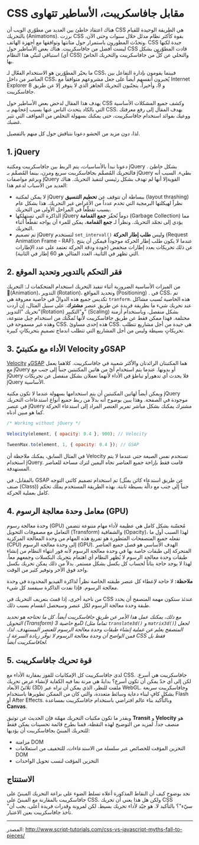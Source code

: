 # CSS مقابل جافاسكريبت، الأساطير تتهاوى

هناك اعتقاد خاطئ بين العديد من مطوّري الويب أن CSS هي الطريقة الوحيدة للقيام بالتحريك (Animations). برزت CSS بقوة كأكثر نظام مدلل خلال سنوات وحتى الآن، وتحدّث المطورون باستمرار حول متانتها وتوافقها مع أجهزة الهاتف. CSS جيدة لكنها ليست أفضل من جافاسكريبت. هناك بعض الأساطير حول CSS قادت المطوّرين بشكل استباقي لتبنّي هذا النظام (أي CSS) والتخلي عن كلٍّ من جافاسكريبت والتحريك الخاصّ بها.

ما يحيّر المطوّرين هو الاستخدام الفعّال لـ CSS، فبينما يقومون بإدارة التفاعل بين العناصر من داخل CSS، يُجبرون أنفسهم أيضاً على جعل مشروعهم متوافقاً مع Internet Explorer 8 و 9، وأخيراً، يتجنّبون التحريك الجاهز الذي لا يتوفر إلا عن طريق جافاسكريبت.

يهدف هذا المقال لدحض بعض الأساطير حول CSS وكشف جميع المشكلات الأساسية التي بالكاد يتحدث الناس عنها بسبب إعجابهم بـ CSS. يهدف المقال إلى رفع معرفتك ووعيك بفوائد استخدام جافاسكريبت، حتى يمكنك بسهولة التخلص من المواقف التي تثير غضبك.

لذا، دون مزيد من الحشو دعونا نتناقش حول كل منهم بالتفصيل.

## 1. jQuery

دعونا نبدأ بالأساسيات، يتم الربط بين جافاسكريبت ومكتبة jQuery بشكل خاطئ . فالتحريك المُصمَّم بجافاسكريبت سريع ومرن، بينما المُصمَّم بـ jQuery بطيء. السبب أنه وبرغم مواصفات jQuery القويةإلا أنها لم تهدف بشكل رئيسي لتنفيذ التحريك. هناك العديد من الأسباب لدعم هذا:

- لا يمكن لمكتبة jQuery ببساطة أن تتوقف عن **تحطيم التنسيق** (layout thrashing) نظراً لهيكلتها البرمجية التي تخدم عدداً من الأغراض غير التحريك. هذا بشكل عام يسبب تقطّعاً في المراحل الأولى من التحريك.
- الذاكرة التي تستهلكها jQuery دوماً تُحفّز **جمع القمامة** (Garbage Collection) مما يؤدي إلى تجمّد التحريك. ونظراً لـ **جمع القمامة**، يمكن للمرء أن يواجه تقطّعاً أثناء التحريك.
- تم تصميم jQuery لتستخدم `set_interval()` وليس **طلب إطار الحركة** (Request Animation Frame  - RAF). عندما لا يكون طلب إطار الحركة موجوداً فيمكن أن ينتج عن ذلك تحريكات بعدد إطارات منخفض (جودة ودقة الحركة تعتمد على عدد الإطارات التي تظهر في الثانية، العدد المثالي هو 60 إطار في الثانية).


## 2. فقر التحكم بالتدوير وتحديد الموقع

من الميزات الأساسية الضرورية أثناء تنفيذ التحريك استخدام المتحكمات لـ: التحريك (ِAnimation)، التدوير (Rotation)، وتحديد المواقع (Positioning) . في CSS، تم تكديس جميع هذه الدوالّ في خاصية معروفة هي `tranform`. هذه الخاصية تُسبب مشاكل عند تحريك شيء ما بطريقة فريدة عن طريق عنصر **مشترك**. على سبيل المثال، إن أردت تحريك "التدوير"(Rotation) و"التكبير" (Scaling) بشكل منفصل، وباستخدام أزمنة مختلفة. فهذا  ممكن فقط عن طريق جافاسكريبت ﻷنها تُمكّنك من استخدام حِيل متنوعة، وهذه غير مسموحة في CSS. هذه إحدى مساوئ CSS. هي جيدة من أجل مشاريع تتطلب تحريكاتٍ بسيطة وليس من أجل المشاريع التي تتطلب اندماج تصميمٍ بتحريكاتٍ كبيرة.


## 3. الأداء مع مكتبتيّ Velocity وGSAP

[Velocity](http://julian.com/research/velocity/) و[GSAP](https://greensock.com/gsap) هما المكتبتان الرائدتان والأكثر شعبية في جافاسكريبت. كلاهما يعمل مع jQuery أو بدونها. عندما يتم استخدام أيّ من هاتين المكتبتين جنباً إلى جنب مع jQuery فلا يحدث أي تدهورأو تباطؤ في الأداء لأنهما تعملان بشكل منفصل عن تحريكات jQuery الأساسية.

ويمكن أيضاً لهاتين المكتبتين أن يتم استخدامها بسهولة عندما لا تكون مكتبة jQuery موجودة في الصفحة. وهذا يبين بوضوح أنه بدلاً من ربط جميع أنواع استدعاءات التحريك في عنصر jQuery مشترك يمكنك بشكل مباشر تمرير العنصر المراد إلى استدعاء الحركة كما هو مبين أدناه.

```javascript
/* Working without jQuery */

Velocity(element, { opacity: 0.4 }, 900); // Velocity

TweenMax.to(element, 1, { opacity: 0.4 }); // GSAP
```

في المثال السابق، يمكنك ملاحظة أن Velocity تستخدم نفس الصيغة حتى عندما لا يتم استخدام jQuery. قامت فقط بإزاحة جميع العناصر تجاه اليمين لترك مساحة للعناصر المستهدفة.

بالمقابل، في GSAP تم استخدام تصميم كائني التوجه (عن طريق استدعاء كائن يمثّل صنف (Class)) جنباً إلى جنب مع دالّة بسيطة ثابتة. بهذه الطريقة المستخدم يملك تحكم كامل بعملية الحركة.

## 4. معامل وحدة معالجة الرسوم (GPU)

وحدة معالجة رسوم (GPU) مُحسّنة بشكل كامل هي عظيمة لأداء مهام متنوعة تتضمن التعامل مع مصفوفات التحويل (Transform) والشفافية (Opacity)، لهذا السبب أول ما تفعله جميع المتصفحات المتطورة هو تفريغ هذه المهام من وحدة المعالجة المركزية (CPU) إلى وحدة معالجة الرسوم (GPU). الهدف الأساسي هو فصل جميع العناصر المتحركة إلى طبقات خاصة بها في وحدة معالجة الرسوم ﻷنه فور انتهاء النظام من إنشاء طبقات وحدة معالجة الرسوم لا يُظهر النظام أي اهتمام بتحريك البكسلات وجمعهم معاً. لهذا لا يوجد حاجة بتاتاً لحساب كل بكسل بشكل مستمر. بدلاً من ذلك يمكن تحريك بكسل واحد فوق الآخر وتوفير كثير من الوقت.

**ملاحظة:** لا حاجة لإعطاء كل عنصر طبقته الخاصة نظراً لذاكرة الفيديو المحدودة في وحدة معالجة الرسوم. فإذا نفدت الذاكرة سيفسد كل شيء.

من ناحية أخرى، إذا قمتَ بتعريف التحريك في CSS عندئذ ستكون مهمة المتصفح أن يحدد طبقة وحدة معالجة الرسوم لكل عنصر وسيحصل انقسام بسبب ذلك.

*مع ذلك، يمكنك عمل هذا الأمر عن طريق جافاسكريبت أيضاً. كل ما تحتاجه هو تحديد التحويل (Transform) مع خاصية 3D (تماماً مثل `translate3d()` و `matrix3d()`) لجعل المتصفح يعلم عن عملية إنشاء طبقات وحدة معالجة الرسوم للعنصر المستهدف. لذا، فمن الواضح أن وحدة معالجة الرسوم لا توفّر زيادة السرعة لـ CSS فقط بل لجافاسكريبت أيضاً.*


## 5. قوة تحريك جافاسكريبت

لدى جافاسكريبت كل الإمكانيات للفوز بمقارنة الأداء مع CSS. جافاسكريبت هي أسرع. لكن إلى أي حدّ يمكن أن تكون أسرع؟ بدايةً هي مرنة بما فيه الكفاية لإنشاء عرض تحريك ثلاثيّ الأبعاد (3D) ملفت للنظر، الذي يمكن أن تراه عبر WebGL. وجافاسكريبت سريعة بشكلٍ كافٍ لبناء دعاية وسائط متعددة، والتي كان من الممكن تطويرها باستخدام Flash أو After Effects. وبالتأكيد بناء عالم افتراضي باستخدام جافاسكريبت بمساعدة **Canvas**.

وبقدر ما تكون مكتبات التحريك مهمّة فإن الحديث عن توثيق **Transit** و **Velocity** هو منصف جداً. لمزيد من التوضيح لهذه النقطة، قمنا بطرح قائمة تحسينات يمكن فقط للتحريك المبنيّ بجافاسكريبت أن يؤديها:

- مزامنة DOM
- التخزين المؤقت للخصائص عبر سلسلة من الاستدعاءات، للتخفيف من استعلامات DOM
- التخزين المؤقت لنسب تحويل الواحدات

## الاستنتاج

نجد بوضوح كيف أن النقاط المذكورة أعلاه تسلط الضوء على براعة التحريك المبنيّ على جافاسكريبت بالمقارنة مع المبنيّ على CSS. ولكن هل هذا يعني أن تحريك CSS "سيّء"؟ بالتأكيد لا. هو جيّد لأداء تحريك بسيط. لكن لمرونة وقدرات فريدة أعلى، يجب أن تأخذ جافاسكريبت بعين الاعتبار.

----

المصدر: 
http://www.script-tutorials.com/css-vs-javascript-myths-fall-to-pieces/
